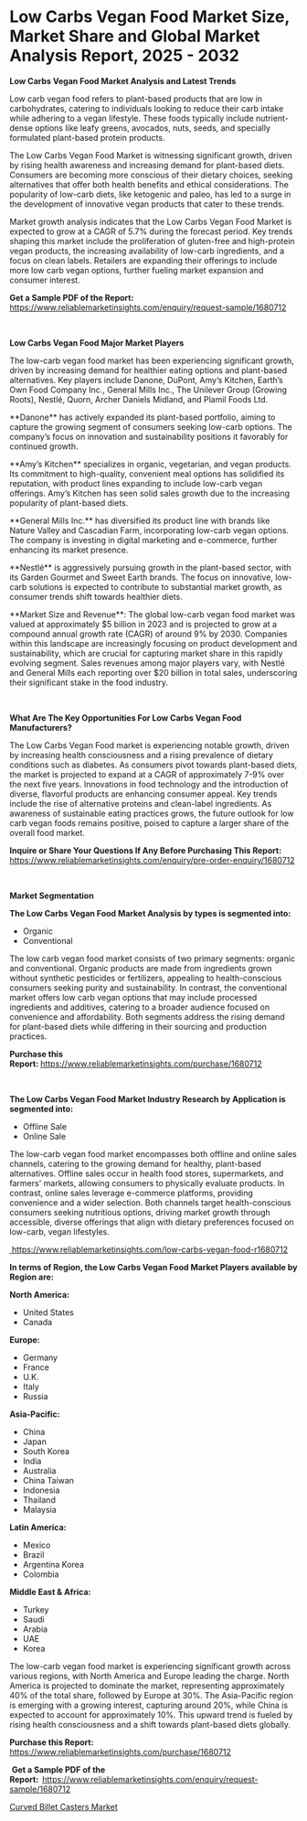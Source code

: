 <p><h1>Low Carbs Vegan Food Market Size, Market Share and Global Market Analysis Report, 2025 - 2032</h1></p><p><strong>Low Carbs Vegan Food Market Analysis and Latest Trends</strong></p>
<p><p>Low carb vegan food refers to plant-based products that are low in carbohydrates, catering to individuals looking to reduce their carb intake while adhering to a vegan lifestyle. These foods typically include nutrient-dense options like leafy greens, avocados, nuts, seeds, and specially formulated plant-based protein products.</p><p>The Low Carbs Vegan Food Market is witnessing significant growth, driven by rising health awareness and increasing demand for plant-based diets. Consumers are becoming more conscious of their dietary choices, seeking alternatives that offer both health benefits and ethical considerations. The popularity of low-carb diets, like ketogenic and paleo, has led to a surge in the development of innovative vegan products that cater to these trends.</p><p>Market growth analysis indicates that the Low Carbs Vegan Food Market is expected to grow at a CAGR of 5.7% during the forecast period. Key trends shaping this market include the proliferation of gluten-free and high-protein vegan products, the increasing availability of low-carb ingredients, and a focus on clean labels. Retailers are expanding their offerings to include more low carb vegan options, further fueling market expansion and consumer interest.</p></p>
<p><strong>Get a Sample PDF of the Report:&nbsp;</strong> <a href="https://www.reliablemarketinsights.com/enquiry/request-sample/1680712?utm_campaign=3191&utm_medium=2&utm_source=Github&utm_content=ia&utm_term=24032025&utm_id=low-carbs-vegan-food">https://www.reliablemarketinsights.com/enquiry/request-sample/1680712</a></p>
<p>&nbsp;</p>
<p><strong>Low Carbs Vegan Food Major Market Players</strong></p>
<p><p>The low-carb vegan food market has been experiencing significant growth, driven by increasing demand for healthier eating options and plant-based alternatives. Key players include Danone, DuPont, Amy’s Kitchen, Earth’s Own Food Company Inc., General Mills Inc., The Unilever Group (Growing Roots), Nestlé, Quorn, Archer Daniels Midland, and Plamil Foods Ltd.</p><p>**Danone** has actively expanded its plant-based portfolio, aiming to capture the growing segment of consumers seeking low-carb options. The company’s focus on innovation and sustainability positions it favorably for continued growth.</p><p>**Amy’s Kitchen** specializes in organic, vegetarian, and vegan products. Its commitment to high-quality, convenient meal options has solidified its reputation, with product lines expanding to include low-carb vegan offerings. Amy’s Kitchen has seen solid sales growth due to the increasing popularity of plant-based diets.</p><p>**General Mills Inc.** has diversified its product line with brands like Nature Valley and Cascadian Farm, incorporating low-carb vegan options. The company is investing in digital marketing and e-commerce, further enhancing its market presence.</p><p>**Nestlé** is aggressively pursuing growth in the plant-based sector, with its Garden Gourmet and Sweet Earth brands. The focus on innovative, low-carb solutions is expected to contribute to substantial market growth, as consumer trends shift towards healthier diets.</p><p>**Market Size and Revenue**: The global low-carb vegan food market was valued at approximately $5 billion in 2023 and is projected to grow at a compound annual growth rate (CAGR) of around 9% by 2030. Companies within this landscape are increasingly focusing on product development and sustainability, which are crucial for capturing market share in this rapidly evolving segment. Sales revenues among major players vary, with Nestlé and General Mills each reporting over $20 billion in total sales, underscoring their significant stake in the food industry.</p></p>
<p>&nbsp;</p>
<p><strong>What Are The Key Opportunities For Low Carbs Vegan Food Manufacturers?</strong></p>
<p><p>The Low Carbs Vegan Food market is experiencing notable growth, driven by increasing health consciousness and a rising prevalence of dietary conditions such as diabetes. As consumers pivot towards plant-based diets, the market is projected to expand at a CAGR of approximately 7-9% over the next five years. Innovations in food technology and the introduction of diverse, flavorful products are enhancing consumer appeal. Key trends include the rise of alternative proteins and clean-label ingredients. As awareness of sustainable eating practices grows, the future outlook for low carb vegan foods remains positive, poised to capture a larger share of the overall food market.</p></p>
<p><strong>Inquire or Share Your Questions If Any Before Purchasing This Report:</strong> <a href="https://www.reliablemarketinsights.com/enquiry/pre-order-enquiry/1680712?utm_campaign=3191&utm_medium=2&utm_source=Github&utm_content=ia&utm_term=24032025&utm_id=low-carbs-vegan-food">https://www.reliablemarketinsights.com/enquiry/pre-order-enquiry/1680712</a></p>
<p>&nbsp;</p>
<p><strong>Market Segmentation</strong></p>
<p><strong>The Low Carbs Vegan Food Market Analysis by types is segmented into:</strong></p>
<p><ul><li>Organic</li><li>Conventional</li></ul></p>
<p><p>The low carb vegan food market consists of two primary segments: organic and conventional. Organic products are made from ingredients grown without synthetic pesticides or fertilizers, appealing to health-conscious consumers seeking purity and sustainability. In contrast, the conventional market offers low carb vegan options that may include processed ingredients and additives, catering to a broader audience focused on convenience and affordability. Both segments address the rising demand for plant-based diets while differing in their sourcing and production practices.</p></p>
<p><strong>Purchase this Report:&nbsp;</strong><a href="https://www.reliablemarketinsights.com/purchase/1680712?utm_campaign=3191&utm_medium=2&utm_source=Github&utm_content=ia&utm_term=24032025&utm_id=low-carbs-vegan-food">https://www.reliablemarketinsights.com/purchase/1680712</a></p>
<p>&nbsp;</p>
<p><strong>The Low Carbs Vegan Food Market Industry Research by Application is segmented into:</strong></p>
<p><ul><li>Offline Sale</li><li>Online Sale</li></ul></p>
<p><p>The low-carb vegan food market encompasses both offline and online sales channels, catering to the growing demand for healthy, plant-based alternatives. Offline sales occur in health food stores, supermarkets, and farmers' markets, allowing consumers to physically evaluate products. In contrast, online sales leverage e-commerce platforms, providing convenience and a wider selection. Both channels target health-conscious consumers seeking nutritious options, driving market growth through accessible, diverse offerings that align with dietary preferences focused on low-carb, vegan lifestyles.</p></p>
<p><a href="https://www.reliablemarketinsights.com/low-carbs-vegan-food-r1680712?utm_campaign=3191&utm_medium=2&utm_source=Github&utm_content=ia&utm_term=24032025&utm_id=low-carbs-vegan-food">&nbsp;https://www.reliablemarketinsights.com/low-carbs-vegan-food-r1680712</a></p>
<p><strong>In terms of Region, the Low Carbs Vegan Food Market Players available by Region are:</strong></p>
<p>
    <p> <strong> North America: </strong>
        <ul>
            <li>United States</li>
            <li>Canada</li>
        </ul>
        </p> 
    <p> <strong> Europe: </strong>
        <ul>
            <li>Germany</li>
            <li>France</li>
            <li>U.K.</li>
            <li>Italy</li>
            <li>Russia</li>
        </ul>
        </p> 
    <p> <strong> Asia-Pacific: </strong>
        <ul>
            <li>China</li>
            <li>Japan</li>
            <li>South Korea</li>
            <li>India</li>
            <li>Australia</li>
            <li>China Taiwan</li>
            <li>Indonesia</li>
            <li>Thailand</li>
            <li>Malaysia</li>
        </ul>
        </p> 
    <p> <strong> Latin America: </strong>
        <ul>
            <li>Mexico</li>
            <li>Brazil</li>
            <li>Argentina Korea</li>
            <li>Colombia</li>
        </ul>
        </p> 
    <p> <strong> Middle East & Africa: </strong>
        <ul>
            <li>Turkey</li>
            <li>Saudi</li>
            <li>Arabia</li>
            <li>UAE</li>
            <li>Korea</li>
        </ul>
    </p>
    </p>
<p><p>The low-carb vegan food market is experiencing significant growth across various regions, with North America and Europe leading the charge. North America is projected to dominate the market, representing approximately 40% of the total share, followed by Europe at 30%. The Asia-Pacific region is emerging with a growing interest, capturing around 20%, while China is expected to account for approximately 10%. This upward trend is fueled by rising health consciousness and a shift towards plant-based diets globally.</p></p>
<p><strong>Purchase this Report: </strong><a href="https://www.reliablemarketinsights.com/purchase/1680712?utm_campaign=3191&utm_medium=2&utm_source=Github&utm_content=ia&utm_term=24032025&utm_id=low-carbs-vegan-food">https://www.reliablemarketinsights.com/purchase/1680712</a></p>
<p>&nbsp;<strong>Get a Sample PDF of the Report:&nbsp;&nbsp;</strong><a href="https://www.reliablemarketinsights.com/enquiry/request-sample/1680712?utm_campaign=3191&utm_medium=2&utm_source=Github&utm_content=ia&utm_term=24032025&utm_id=low-carbs-vegan-food">https://www.reliablemarketinsights.com/enquiry/request-sample/1680712</a></p>
<p><strong></strong></p>
<p><p><a href="https://github.com/saeiddaemo/Market-Research-Report-List-1/blob/main/curved-billet-casters-market.md?utm_campaign=3191&utm_medium=2&utm_source=Github&utm_content=ia&utm_term=24032025&utm_id=low-carbs-vegan-food">Curved Billet Casters Market</a></p></p>